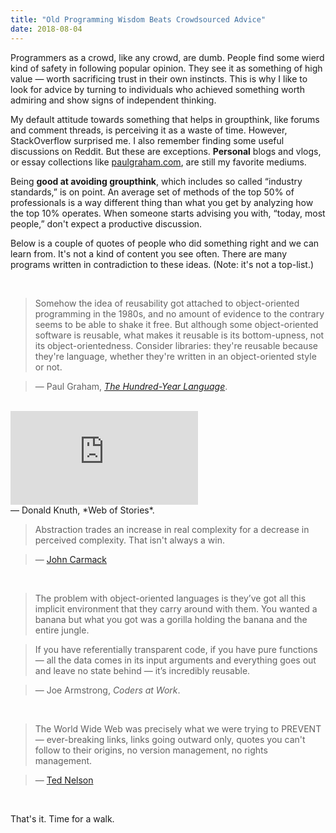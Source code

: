 ```yaml
---
title: "Old Programming Wisdom Beats Crowdsourced Advice"
date: 2018-08-04
---
```


Programmers as a crowd, like any crowd, are dumb. People find some wierd kind of safety in following popular opinion. They see it as something of high value — worth sacrificing trust in their own instincts.
This is why I like to look for advice by turning to individuals who achieved something worth admiring and 
show signs of independent thinking.

<!--more-->

My default attitude towards something that helps in groupthink, like forums and comment threads, is perceiving it as a waste of time. However, StackOverflow surprised me. I also remember finding some useful discussions on Reddit. But these are exceptions. **Personal** blogs and vlogs, or essay collections like
[paulgraham.com](http://www.paulgraham.com), are still my favorite mediums.

Being **good at avoiding groupthink**, which includes so called “industry standards,” is on point.
An average set of methods of the top 50% of professionals is a way different thing than what you get by analyzing how the top 10% operates.
When someone starts advising you with, “today, most people,” don't expect a productive discussion.

Below is a couple of quotes of people who did something right and we can learn from.
It's not a kind of content you see often. There are many programs written in contradiction to these ideas.
(Note: it's not a top-list.)

<br>

>Somehow the idea of reusability got attached to object-oriented programming in the 1980s, and no amount of evidence to the contrary seems to be able to shake it free. But although some object-oriented software is reusable, what makes it reusable is its bottom-upness, not its object-orientedness. Consider libraries: they're reusable because they're language, whether they're written in an object-oriented style or not.

> — Paul Graham, [*The Hundred-Year Language*](http://www.paulgraham.com/hundred.html).

<br>

<div class="image-in-article-wrapper">
  <div class="video">
    <iframe
      src="https://www.youtube.com/embed/75Ju0eM5T2c" frameborder="0" gesture="media" allow="encrypted-media" allowfullscreen>
    </iframe>
  </div>
</div>
— Donald Knuth, *Web of Stories*.

<br>

>Abstraction trades an increase in real complexity for a decrease in perceived complexity. That isn't always a win.

> — [John Carmack](https://twitter.com/id_aa_carmack/status/835164026984243201)

<br>

> The problem with object-oriented languages is they’ve got all this implicit environment that they carry around with them. You wanted a banana but what you got was a gorilla holding the banana and the entire jungle.

> If you have referentially transparent code, if you have pure functions — all the data comes in its input arguments and everything goes out and leave no state behind — it’s incredibly reusable.

>— Joe Armstrong, *Coders at Work*.

<br>

> The World Wide Web was precisely what we were trying to PREVENT— ever-breaking links, links going outward only, quotes you can't follow to their origins, no version management, no rights management.

>— [Ted Nelson](http://xanadu.com.au/ted/XU/XuPageKeio.html)

<br>

That's it. Time for a walk.
